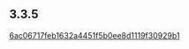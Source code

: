 3.3.5
-----

[6ac06717feb1632a4451f5b0ee8d1119f30929b1](https://github.com/LMAX-Exchange/disruptor/commit/6ac06717feb1632a4451f5b0ee8d1119f30929b1)